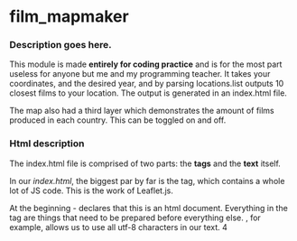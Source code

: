 # film_mapmaker
### Description goes here.

This module is made **entirely for coding practice** and is for the most part useless for anyone but me and my programming teacher.
It takes your coordinates, and the desired year, and by parsing locations.list outputs 10 closest films to your location.
The output is generated in an index.html file.

The map also had a third layer which demonstrates the amount of films produced in each country.
This can be toggled on and off.

### Html description
The index.html file is comprised of two parts: the **tags** and the **text** itself.

In our _index.html_, the biggest par by far is the <script></script> tag, which contains a whole lot of JS code.
This is the work of Leaflet.js.

At the beginning <!DOCTYPE html> - declares that this is an html document.
Everything in the <head> tag are things that need to be prepared before everything else.
<meta charset='UTF-8'>, for example, allows us to use all utf-8 characters in our text.
4 <script> tags download the JS libraries to work with later in the document,
then 6 <link> tags reference the .css files.

In the <body> tag there is only one thing - <div> with a reference to the folium map in it.
This is to dedicate a whole section of the page to the Folium map itself.

The last part is the giant <script> tag. It contains a JS version of everything we do to the map -
 add markers, circle markers, layer control, etc.

### Conclusion
This project shows us that making practical and useful maps with Python
is actually pretty easy. We can manipulate geographical information
with geopy and draw it with folium. Neat!

### Example of launch
```
Enter your latitude: 50
Enter your longitude: 20
Please input a year: 2017
HTML map created! Please open index.html in your browser.
```
![Map screenshot](https://github.com/RavenbornJB/film_mapmaker/blob/master/map_screenshot.png)
